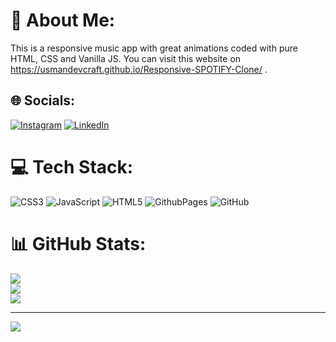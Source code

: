 # 💫 About Me:
This is a responsive music app with great animations coded with pure HTML, CSS and Vanilla JS. You can visit this website on https://usmandevcraft.github.io/Responsive-SPOTIFY-Clone/ .


## 🌐 Socials:
[![Instagram](https://img.shields.io/badge/Instagram-%23E4405F.svg?logo=Instagram&logoColor=white)](https://instagram.com/usman_awan_00) [![LinkedIn](https://img.shields.io/badge/LinkedIn-%230077B5.svg?logo=linkedin&logoColor=white)](https://linkedin.com/in/muhammad-usman-awan-a77906280) 

# 💻 Tech Stack:
![CSS3](https://img.shields.io/badge/css3-%231572B6.svg?style=for-the-badge&logo=css3&logoColor=white) ![JavaScript](https://img.shields.io/badge/javascript-%23323330.svg?style=for-the-badge&logo=javascript&logoColor=%23F7DF1E) ![HTML5](https://img.shields.io/badge/html5-%23E34F26.svg?style=for-the-badge&logo=html5&logoColor=white) ![GithubPages](https://img.shields.io/badge/github%20pages-121013?style=for-the-badge&logo=github&logoColor=white) ![GitHub](https://img.shields.io/badge/github-%23121011.svg?style=for-the-badge&logo=github&logoColor=white)
# 📊 GitHub Stats:
![](https://github-readme-stats.vercel.app/api?username=UsmanDevCraft&theme=dark&hide_border=false&include_all_commits=false&count_private=false)<br/>
![](https://github-readme-streak-stats.herokuapp.com/?user=UsmanDevCraft&theme=dark&hide_border=false)<br/>
![](https://github-readme-stats.vercel.app/api/top-langs/?username=UsmanDevCraft&theme=dark&hide_border=false&include_all_commits=false&count_private=false&layout=compact)

---
[![](https://visitcount.itsvg.in/api?id=UsmanDevCraft&icon=0&color=0)](https://visitcount.itsvg.in)

<!-- Proudly created with GPRM ( https://gprm.itsvg.in ) -->
